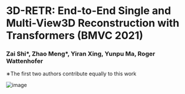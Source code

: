 # 3D-RETR: End-to-End Single and Multi-View3D Reconstruction with Transformers (BMVC 2021)


### **Zai Shi***, **Zhao Meng***, **Yiran Xing**, **Yunpu Ma**, **Roger Wattenhofer**   

∗The first two authors contribute equally to this work
 
![image](https://user-images.githubusercontent.com/14837467/137624930-96072863-a32b-431f-ab20-985ffd1e51f4.png)

